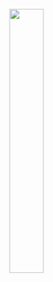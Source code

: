 <p align="center">
  <img src="https://raw.githubusercontent.com/jkimOTD/jkimOTD.github.io/master/assets/images/Contact%20Me1.png" style="width: 35%;">
</p>
